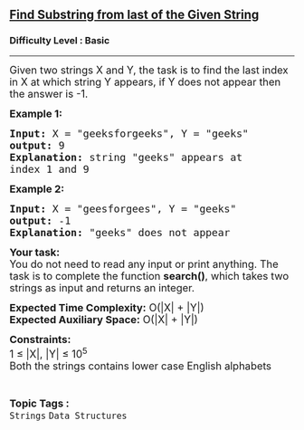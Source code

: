 <h2><a href="https://practice.geeksforgeeks.org/problems/find-substring-from-last-of-the-given-string3440/1?utm_source=geeksforgeeks&utm_medium=ml_article_practice_tab&utm_campaign=article_practice_tab">Find Substring from last of the Given String</a></h2><h3>Difficulty Level : Basic</h3><hr><div class="problems_problem_content__Xm_eO"><p><span style="font-size:18px">Given two strings X and Y, the task is to find the last index in X at which string Y appears, if Y does not appear then the answer is -1. </span></p>

<p><span style="font-size:18px"><strong>Example 1:</strong></span></p>

<pre><span style="font-size:18px"><strong>Input:</strong> X = "geeksforgeeks", Y = "geeks"
<strong>output:</strong> 9
<strong>Explanation:</strong> string "geeks" appears at 
index 1 and 9</span></pre>

<p><span style="font-size:18px"><strong>Example 2:</strong></span></p>

<pre><span style="font-size:18px"><strong>Input:</strong> X = "geesforgees", Y = "geeks" 
<strong>output:</strong> -1 
<strong>Explanation:</strong> "geeks" does not appear</span></pre>

<p><span style="font-size:18px"><strong>Your task:</strong><br>
You do not need to read any input or print anything. The task is to complete the function <strong>search()</strong>, which takes two strings as input and returns an integer. </span></p>

<p><span style="font-size:18px"><strong>Expected Time Complexity:</strong>&nbsp;O(|X| + |Y|)<br>
<strong>Expected Auxiliary Space:</strong>&nbsp;O(|X| + |Y|)</span></p>

<p><span style="font-size:18px"><strong>Constraints:</strong></span><br>
<span style="font-size:18px">1 ≤ |X|, |Y| ≤ 10<sup>5</sup><br>
Both the strings contains lower case English alphabets </span></p>
</div><br><p><span style=font-size:18px><strong>Topic Tags : </strong><br><code>Strings</code>&nbsp;<code>Data Structures</code>&nbsp;